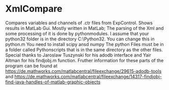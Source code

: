 # XmlCompare
Compares variables and channels of .ctr files from ExpControl. Shows results in MatLab Gui. Mostly written in MatLab; The 
parsing of the Xml and some processing of it is done by pythonmodules. 
I assume that your python32 folder is in the directory C:\Python32. You can change this in python.m
You need to install scipy ansd numpy
The python Files must be in a folder called Pythonscripts that is in the same directory as the other files.
Special thanks to  Jaroslaw Tuszynski for his adodb interface and Yair Altman for his findjobj.m function.
Fruther information for these parts of the program can be found at 
https://de.mathworks.com/matlabcentral/fileexchange/29615-adodb-tools and
https://de.mathworks.com/matlabcentral/fileexchange/14317-findjobj-find-java-handles-of-matlab-graphic-objects

  
